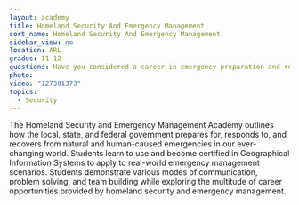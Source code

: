 ```yaml
---
layout: academy
title: Homeland Security And Emergency Management
sort_name: Homeland Security And Emergency Management
sidebar_view: no
location: ARL
grades: 11-12
questions: Have you considered a career in emergency preparation and response? Are you interested in law enforcement or other protection careers?
photo:
video: "127301373"
topics:
  - Security
---
```


The Homeland Security and Emergency Management Academy outlines how the local, state, and federal government prepares for, responds to, and recovers from natural and human-caused emergencies in our ever-changing world. Students learn to use and become certified in Geographical Information Systems to apply to real-world emergency management scenarios. Students demonstrate various modes of communication, problem solving, and team building while exploring the multitude of career opportunities provided by homeland security and emergency management.
